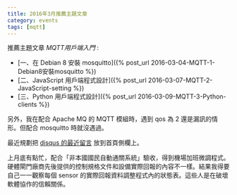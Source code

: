 ```yaml
---
title: 2016年3月推薦主題文章
category: events
tags: [mqtt]
---
```


推薦主題文章 *MQTT用戶端入門* :

* [一、在 Debian 8 安裝 mosquitto]({% post_url 2016-03-04-MQTT-1-Debian8安裝mosquitto %})
* [二、JavaScript 用戶端程式設計]({% post_url 2016-03-07-MQTT-2-JavaScript-setting %})
* [三、Python 用戶端程式設計]({% post_url 2016-03-09-MQTT-3-Python-clients %})

另外，我在配合 Apache MQ 的 MQTT 模組時，遇到 qos 為 2 還是漏訊的情形。但配合  mosquitto 時就沒遇過。

最近規劃把 [disqus 的最近留言](http://rocksaying.disqus.com/latest.rss) 放到首頁側欄上。

上月底有點忙，配合「非本國國民自動通關系統」驗收，得到機場加班微調程式。硬體閘門廠商先後提供的控制規格文件和設備實際回報的內容不一樣。結果我得要自己一一觀察每個 sensor 的實際回報資料調整程式內的狀態表。這些人是在破壞軟體協作的信賴關係。
